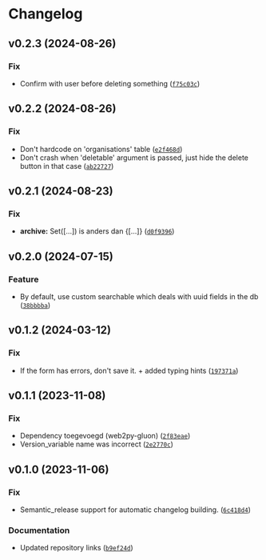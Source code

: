 # Changelog

<!--next-version-placeholder-->

## v0.2.3 (2024-08-26)

### Fix

* Confirm with user before deleting something ([`f75c03c`](https://github.com/educationwarehouse/edwh-web2py-effdted-prio-grid/commit/f75c03c22f996822cba0039c660e24165a4a9fda))

## v0.2.2 (2024-08-26)

### Fix

* Don't hardcode on 'organisations' table ([`e2f468d`](https://github.com/educationwarehouse/edwh-web2py-effdted-prio-grid/commit/e2f468dd4ee92114b1033ce948da68f19b5c5657))
* Don't crash when 'deletable' argument is passed, just hide the delete button in that case ([`ab22727`](https://github.com/educationwarehouse/edwh-web2py-effdted-prio-grid/commit/ab22727e166ec1058140c3a7a03801745e0bd117))

## v0.2.1 (2024-08-23)

### Fix

* **archive:** Set([...]) is anders dan {[...]} ([`d0f9396`](https://github.com/educationwarehouse/edwh-web2py-effdted-prio-grid/commit/d0f93965c040e11e59d13a3c518d087f886e2eaf))

## v0.2.0 (2024-07-15)

### Feature

* By default, use custom searchable which deals with uuid fields in the db ([`38bbbba`](https://github.com/educationwarehouse/edwh-web2py-effdted-prio-grid/commit/38bbbbac8be7b68c103c974a695744e9afe41236))

## v0.1.2 (2024-03-12)

### Fix

* If the form has errors, don't save it. + added typing hints ([`197371a`](https://github.com/educationwarehouse/edwh-web2py-effdted-prio-grid/commit/197371a7115a27099b376ba0aafd26a26a11fe5c))

## v0.1.1 (2023-11-08)

### Fix

* Dependency toegevoegd (web2py-gluon) ([`2f83eae`](https://github.com/educationwarehouse/edwh-web2py-effdted-prio-grid/commit/2f83eae22e4d4b59ff78305f0a5f8d3af0f9f7cd))
* Version_variable name was incorrect ([`2e2770c`](https://github.com/educationwarehouse/edwh-web2py-effdted-prio-grid/commit/2e2770c4a302a173998e5337ae7b70887c742838))

## v0.1.0 (2023-11-06)
### Fix
* Semantic_release support for automatic changelog building. ([`6c418d4`](https://github.com/remcoboerma/edwh-web2py-effdted-prio-grid/commit/6c418d4ef4bbdc8eea60f2182e3869339d7f6fef))

### Documentation
* Updated repository links ([`b9ef24d`](https://github.com/remcoboerma/edwh-web2py-effdted-prio-grid/commit/b9ef24dcb50eee4232b3a325735ca2b5929a37d7))
